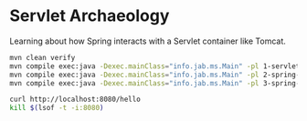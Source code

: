 # Servlet Archaeology

Learning about how Spring interacts with a Servlet container like Tomcat.

```bash
mvn clean verify
mvn compile exec:java -Dexec.mainClass="info.jab.ms.Main" -pl 1-servlet
mvn compile exec:java -Dexec.mainClass="info.jab.ms.Main" -pl 2-spring-framework
mvn compile exec:java -Dexec.mainClass="info.jab.ms.Main" -pl 3-spring-boot

curl http://localhost:8080/hello
kill $(lsof -t -i:8080)
```
